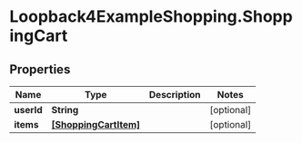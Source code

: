 # Loopback4ExampleShopping.ShoppingCart

## Properties

Name | Type | Description | Notes
------------ | ------------- | ------------- | -------------
**userId** | **String** |  | [optional] 
**items** | [**[ShoppingCartItem]**](ShoppingCartItem.md) |  | [optional] 


